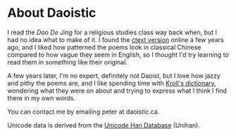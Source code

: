 # About Daoistic

I read the _Dao De Jing_
for a religious studies class
way back when,
but I had no idea
what to make of it.
I found the
[ctext version](https://ctext.org/dao-de-jing "ctext link")
online a few years ago,
and I liked how patterned the poems look
in classical Chinese
compared to how vague they seem in English,
so I thought I'd try
learning to read them
in something like their original.

A few years later,
I'm no expert,
definitely not Daoist,
but I love how
jazzy and pithy
the poems are,
and I like spending time with
[Kroll's dictionary](https://brill.com/view/title/20918 "A Student's Dictionary of Classical and Medieval Chinese"),
wondering what they were on about
and trying to express
what I think I find there
in my own words.

You can contact me
by emailing peter at daoistic.ca.

Unicode data
is derived from the
[Unicode Han Database](https://www.unicode.org/reports/tr38/ "tr38")
(Unihan).
